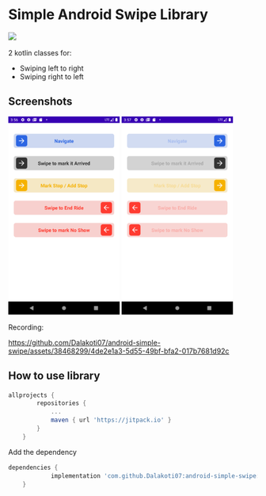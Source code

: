 # Simple Android Swipe Library

[![](https://jitpack.io/v/Dalakoti07/android-simple-swipe.svg)](https://jitpack.io/#Dalakoti07/android-simple-swipe)

2 kotlin classes for:
- Swiping left to right 
- Swiping right to left

## Screenshots
<div style="display:flex | space-evenly;" >
    <img src="/screenshots/Screenshot_20230722_155636.png" height="400px" />
    <img src="/screenshots/Screenshot_20230722_155710.png" height="400px" />
</div>

Recording:

https://github.com/Dalakoti07/android-simple-swipe/assets/38468299/4de2e1a3-5d55-49bf-bfa2-017b7681d92c



## How to use library

```gradle
allprojects {
		repositories {
			...
			maven { url 'https://jitpack.io' }
		}
	}
```

Add the dependency
```gradle
dependencies {
	        implementation 'com.github.Dalakoti07:android-simple-swipe:Tag'
	}
```
